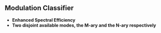 ## Modulation Classifier



* **Enhanced Spectral Efficiency**
* **Two disjoint available modes, the M-ary and the N-ary respectively**
